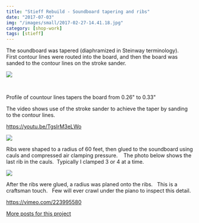 ```yaml
---
title: "Stieff Rebuild - Soundboard tapering and ribs"
date: "2017-07-03"
img: "/images/small/2017-02-27-14.41.18.jpg"
category: [shop-work]
tags: [stieff]
---
```


The soundboard was tapered (diaphramized in Steinway terminology).   First contour lines were routed into the board, and then the board was sanded to the contour lines on the stroke sander.

![](/images/medium/2017-02-27-14.41.18-1024x768.jpg)

 

Profile of countour lines tapers the board from 0.26" to 0.33"

The video shows use of the stroke sander to achieve the taper by sanding to the contour lines.

https://youtu.be/TgsIrM3eLWo

![](/images/medium/2017-02-27-14.59.09-1024x768.jpg)

Ribs were shaped to a radius of 60 feet, then glued to the soundboard using cauls and compressed air clamping pressure.    The photo below shows the last rib in the cauls.  Typically I clamped 3 or 4 at a time.

![](/images/medium/2017-06-29-20.34.00-1024x768.jpg)

After the ribs were glued, a radius was planed onto the ribs.   This is a craftsman touch.   Few will ever crawl under the piano to inspect this detail.

https://vimeo.com/223995580

[More posts for this project](/tag/stieff)
